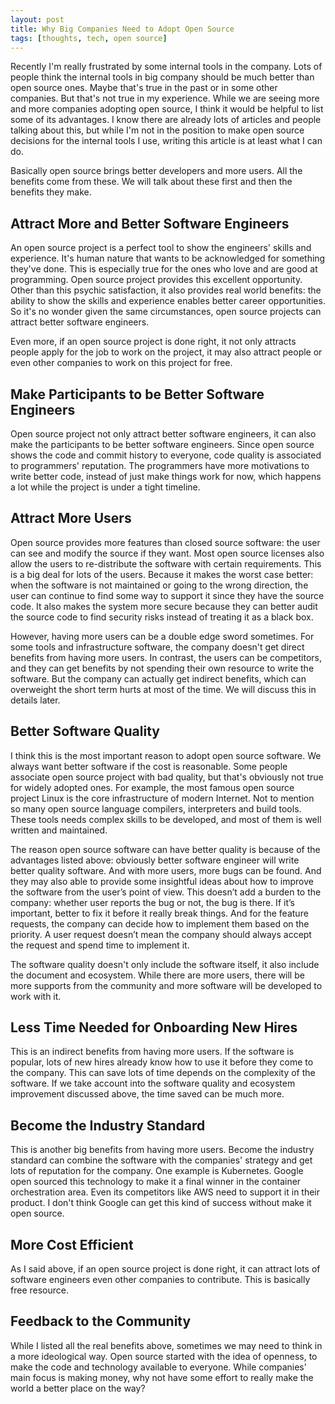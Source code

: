 ```yaml
---
layout: post
title: Why Big Companies Need to Adopt Open Source
tags: [thoughts, tech, open source]
---
```


Recently I'm really frustrated by some internal tools in the company. Lots of people think the internal tools in big company should be much better than open source ones. Maybe that's true in the past or in some other companies. But that's not true in my experience. While we are seeing more and more companies adopting open source, I think it would be helpful to list some of its advantages. I know there are already lots of articles and people talking about this, but while I'm not in the position to make open source decisions for the internal tools I use, writing this article is at least what I can do.

Basically open source brings better developers and more users. All the benefits come from these. We will talk about these first and then the benefits they make.

## Attract More and Better Software Engineers

An open source project is a perfect tool to show the engineers' skills and experience. It's human nature that wants to be acknowledged for something they've done. This is especially true for the ones who love and are good at programming. Open source project provides this excellent opportunity. Other than this psychic satisfaction, it also provides real world benefits: the ability to show the skills and experience enables better career opportunities. So it's no wonder given the same circumstances, open source projects can attract better software engineers.

Even more, if an open source project is done right, it not only attracts people apply for the job to work on the project, it may also attract people or even other companies to work on this project for free.

## Make Participants to be Better Software Engineers

Open source project not only attract better software engineers, it can also make the participants to be better software engineers. Since open source shows the code and commit history to everyone, code quality is associated to programmers' reputation. The programmers have more motivations to write better code, instead of just make things work for now, which happens a lot while the project is under a tight timeline.


## Attract More Users

Open source provides more features than closed source software: the user can see and modify the source if they want. Most open source licenses also allow the users to re-distribute the software with certain requirements. This is a big deal for lots of the users. Because it makes the worst case better: when the software is not maintained or going to the wrong direction, the user can continue to find some way to support it since they have the source code. It also makes the system more secure because they can better audit the source code to find security risks instead of treating it as a black box.

However, having more users can be a double edge sword sometimes. For some tools and infrastructure software, the company doesn't get direct benefits from having more users. In contrast, the users can be competitors, and they can get benefits by not spending their own resource to write the software. But the company can actually get indirect benefits, which can overweight the short term hurts at most of the time. We will discuss this in details later.


## Better Software Quality

I think this is the most important reason to adopt open source software. We always want better software if the cost is reasonable. Some people associate open source project with bad quality, but that's obviously not true for widely adopted ones. For example, the most famous open source project Linux is the core infrastructure of modern Internet. Not to mention so many open source language compilers, interpreters and build tools. These tools needs complex skills to be developed, and most of them is well written and maintained.

The reason open source software can have better quality is because of the advantages listed above: obviously better software engineer will write better quality software. And with more users, more bugs can be found. And they may also able to provide some insightful ideas about how to improve the software from the user’s point of view. This doesn’t add a burden to the company: whether user reports the bug or not, the bug is there. If it’s important, better to fix it before it really break things. And for the feature requests, the company can decide how to implement them based on the priority. A user request doesn’t mean the company should always accept the request and spend time to implement it.

The software quality doesn't only include the software itself, it also include the document and ecosystem. While there are more users, there will be more supports from the community and more software will be developed to work with it.

## Less Time Needed for Onboarding New Hires

This is an indirect benefits from having more users. If the software is popular, lots of new hires already know how to use it before they come to the company. This can save lots of time depends on the complexity of the software. If we take account into the software quality and ecosystem improvement discussed above, the time saved can be much more.

## Become the Industry Standard

This is another big benefits from having more users. Become the industry standard can combine the software with the companies' strategy and get lots of reputation for the company. One example is Kubernetes. Google open sourced this technology to make it a final winner in the container orchestration area. Even its competitors like AWS need to support it in their product. I don't think Google can get this kind of success without make it open source.

## More Cost Efficient

As I said above, if an open source project is done right, it can attract lots of software engineers even other companies to contribute. This is basically free resource.

## Feedback to the Community

While I listed all the real benefits above, sometimes we may need to think in a more ideological way. Open source started with the idea of openness, to make the code and technology available to everyone. While companies' main focus is making money, why not have some effort to really make the world a better place on the way?
